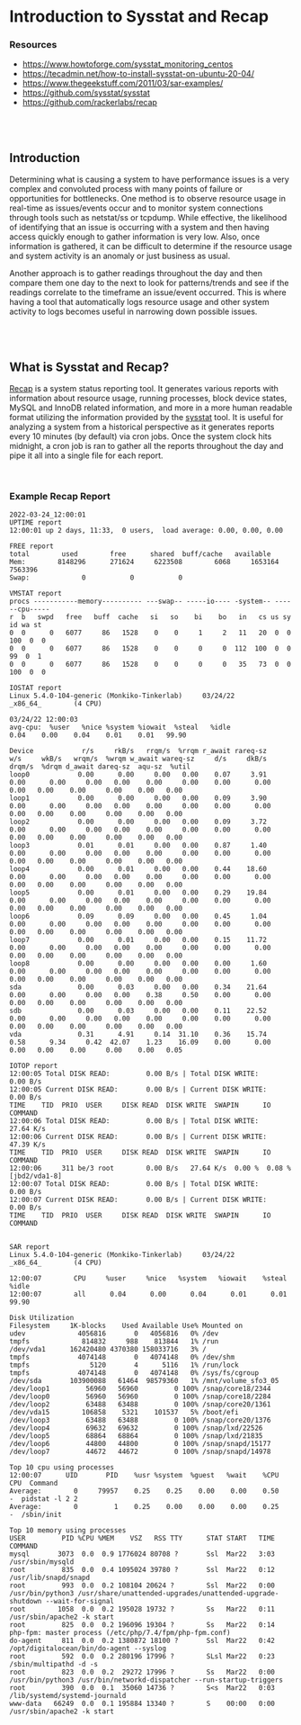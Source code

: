 # Introduction to Sysstat and Recap

### Resources

- https://www.howtoforge.com/sysstat_monitoring_centos
- https://tecadmin.net/how-to-install-sysstat-on-ubuntu-20-04/
- https://www.thegeekstuff.com/2011/03/sar-examples/
- https://github.com/sysstat/sysstat
- https://github.com/rackerlabs/recap
<p><br>
<br>
</p>

## Introduction

Determining what is causing a system to have performance issues is a very complex and convoluted process with many points of failure or opportunities for bottlenecks. One method is to observe resource usage in real-time as issues/events occur and to monitor system connections through tools such as netstat/ss or tcpdump. While effective, the likelihood of identifying that an issue is occurring with a system and then having access quickly enough to gather information is very low. Also, once information is gathered, it can be difficult to determine if the resource usage and system activity is an anomaly or just business as usual.

Another approach is to gather readings throughout the day and then compare them one day to the next to look for patterns/trends and see if the readings correlate to the timeframe an issue/event occurred. This is where having a tool that automatically logs resource usage and other system activity to logs becomes useful in narrowing down possible issues.
<p><br>
<br>
</p>

## What is Sysstat and Recap?

[Recap](https://github.com/rackerlabs/recap) is a system status reporting tool. It generates various reports with information about resource usage, running processes, block device states, MySQL and InnoDB related information, and more in a more human readable format utilizing the information provided by the [sysstat](https://github.com/sysstat/sysstat) tool. It is useful for analyzing a system from a historical perspective as it generates reports every 10 minutes (by default) via cron jobs. Once the system clock hits midnight, a cron job is ran to gather all the reports throughout the day and pipe it all into a single file for each report.
<p><br>
</p>

### Example Recap Report

```
2022-03-24_12:00:01
UPTIME report
12:00:01 up 2 days, 11:33,  0 users,  load average: 0.00, 0.00, 0.00

FREE report
total        used        free      shared  buff/cache   available
Mem:        8148296      271624     6223508        6068     1653164     7563396
Swap:             0           0           0

VMSTAT report
procs -----------memory---------- ---swap-- -----io---- -system-- ------cpu-----
r  b   swpd   free   buff  cache   si   so    bi    bo   in   cs us sy id wa st
0  0      0   6077     86   1528    0    0     1     2   11   20  0  0 100  0  0
0  0      0   6077     86   1528    0    0     0     0  112  100  0  0 99  0  1
0  0      0   6077     86   1528    0    0     0     0   35   73  0  0 100  0  0

IOSTAT report
Linux 5.4.0-104-generic (Monkiko-Tinkerlab)     03/24/22        _x86_64_        (4 CPU)

03/24/22 12:00:03
avg-cpu:  %user   %nice %system %iowait  %steal   %idle
0.04    0.00    0.04    0.01    0.01   99.90

Device            r/s     rkB/s   rrqm/s  %rrqm r_await rareq-sz     w/s     wkB/s   wrqm/s  %wrqm w_await wareq-sz     d/s     dkB/s   drqm/s  %drqm d_await dareq-sz  aqu-sz  %util
loop0            0.00      0.00     0.00   0.00    0.07     3.91    0.00      0.00     0.00   0.00    0.00     0.00    0.00      0.00     0.00   0.00    0.00     0.00    0.00   0.00
loop1            0.00      0.00     0.00   0.00    0.09     3.90    0.00      0.00     0.00   0.00    0.00     0.00    0.00      0.00     0.00   0.00    0.00     0.00    0.00   0.00
loop2            0.00      0.00     0.00   0.00    0.09     3.72    0.00      0.00     0.00   0.00    0.00     0.00    0.00      0.00     0.00   0.00    0.00     0.00    0.00   0.00
loop3            0.01      0.01     0.00   0.00    0.87     1.40    0.00      0.00     0.00   0.00    0.00     0.00    0.00      0.00     0.00   0.00    0.00     0.00    0.00   0.00
loop4            0.00      0.01     0.00   0.00    0.44    18.60    0.00      0.00     0.00   0.00    0.00     0.00    0.00      0.00     0.00   0.00    0.00     0.00    0.00   0.00
loop5            0.00      0.01     0.00   0.00    0.29    19.84    0.00      0.00     0.00   0.00    0.00     0.00    0.00      0.00     0.00   0.00    0.00     0.00    0.00   0.00
loop6            0.09      0.09     0.00   0.00    0.45     1.04    0.00      0.00     0.00   0.00    0.00     0.00    0.00      0.00     0.00   0.00    0.00     0.00    0.00   0.00
loop7            0.00      0.01     0.00   0.00    0.15    11.72    0.00      0.00     0.00   0.00    0.00     0.00    0.00      0.00     0.00   0.00    0.00     0.00    0.00   0.00
loop8            0.00      0.00     0.00   0.00    0.00     1.60    0.00      0.00     0.00   0.00    0.00     0.00    0.00      0.00     0.00   0.00    0.00     0.00    0.00   0.00
sda              0.00      0.03     0.00   0.00    0.34    21.64    0.00      0.00     0.00   0.00    0.38     0.50    0.00      0.00     0.00   0.00    0.00     0.00    0.00   0.00
sdb              0.00      0.03     0.00   0.00    0.11    22.52    0.00      0.00     0.00   0.00    0.00     0.00    0.00      0.00     0.00   0.00    0.00     0.00    0.00   0.00
vda              0.31      4.91     0.14  31.10    0.36    15.74    0.58      9.34     0.42  42.07    1.23    16.09    0.00      0.00     0.00   0.00    0.00     0.00    0.00   0.05

IOTOP report
12:00:05 Total DISK READ:         0.00 B/s | Total DISK WRITE:         0.00 B/s
12:00:05 Current DISK READ:       0.00 B/s | Current DISK WRITE:       0.00 B/s
TIME    TID  PRIO  USER     DISK READ  DISK WRITE  SWAPIN      IO    COMMAND
12:00:06 Total DISK READ:         0.00 B/s | Total DISK WRITE:        27.64 K/s
12:00:06 Current DISK READ:       0.00 B/s | Current DISK WRITE:      47.39 K/s
TIME    TID  PRIO  USER     DISK READ  DISK WRITE  SWAPIN      IO    COMMAND
12:00:06     311 be/3 root        0.00 B/s   27.64 K/s  0.00 %  0.08 % [jbd2/vda1-8]
12:00:07 Total DISK READ:         0.00 B/s | Total DISK WRITE:         0.00 B/s
12:00:07 Current DISK READ:       0.00 B/s | Current DISK WRITE:       0.00 B/s
TIME    TID  PRIO  USER     DISK READ  DISK WRITE  SWAPIN      IO    COMMAND


SAR report
Linux 5.4.0-104-generic (Monkiko-Tinkerlab)     03/24/22        _x86_64_        (4 CPU)

12:00:07        CPU     %user     %nice   %system   %iowait    %steal     %idle
12:00:07        all      0.04      0.00      0.04      0.01      0.01     99.90

Disk Utilization
Filesystem     1K-blocks    Used Available Use% Mounted on
udev             4056816       0   4056816   0% /dev
tmpfs             814832     988    813844   1% /run
/dev/vda1      162420480 4370380 158033716   3% /
tmpfs            4074148       0   4074148   0% /dev/shm
tmpfs               5120       4      5116   1% /run/lock
tmpfs            4074148       0   4074148   0% /sys/fs/cgroup
/dev/sda       103900088   61464  98579360   1% /mnt/volume_sfo3_05
/dev/loop1         56960   56960         0 100% /snap/core18/2344
/dev/loop0         56960   56960         0 100% /snap/core18/2284
/dev/loop2         63488   63488         0 100% /snap/core20/1361
/dev/vda15        106858    5321    101537   5% /boot/efi
/dev/loop3         63488   63488         0 100% /snap/core20/1376
/dev/loop4         69632   69632         0 100% /snap/lxd/22526
/dev/loop5         68864   68864         0 100% /snap/lxd/21835
/dev/loop6         44800   44800         0 100% /snap/snapd/15177
/dev/loop7         44672   44672         0 100% /snap/snapd/14978

Top 10 cpu using processes
12:00:07      UID       PID    %usr %system  %guest   %wait    %CPU   CPU  Command
Average:        0     79957    0.25    0.25    0.00    0.00    0.50     -  pidstat -l 2 2
Average:        0         1    0.25    0.00    0.00    0.00    0.25     -  /sbin/init

Top 10 memory using processes
USER         PID %CPU %MEM    VSZ   RSS TTY      STAT START   TIME COMMAND
mysql       3073  0.0  0.9 1776024 80708 ?       Ssl  Mar22   3:03 /usr/sbin/mysqld
root         835  0.0  0.4 1095024 39780 ?       Ssl  Mar22   0:12 /usr/lib/snapd/snapd
root         993  0.0  0.2 108104 20624 ?        Ssl  Mar22   0:00 /usr/bin/python3 /usr/share/unattended-upgrades/unattended-upgrade-shutdown --wait-for-signal
root        1058  0.0  0.2 195028 19732 ?        Ss   Mar22   0:11 /usr/sbin/apache2 -k start
root         825  0.0  0.2 196096 19304 ?        Ss   Mar22   0:14 php-fpm: master process (/etc/php/7.4/fpm/php-fpm.conf)
do-agent     811  0.0  0.2 1380872 18100 ?       Ssl  Mar22   0:42 /opt/digitalocean/bin/do-agent --syslog
root         592  0.0  0.2 280196 17996 ?        SLsl Mar22   0:23 /sbin/multipathd -d -s
root         823  0.0  0.2  29272 17996 ?        Ss   Mar22   0:00 /usr/bin/python3 /usr/bin/networkd-dispatcher --run-startup-triggers
root         390  0.0  0.1  35060 14736 ?        S<s  Mar22   0:03 /lib/systemd/systemd-journald
www-data   66249  0.0  0.1 195884 13340 ?        S    00:00   0:00 /usr/sbin/apache2 -k start
```
